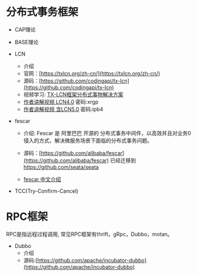 # 分布式事务框架
- CAP理论
- BASE理论
- LCN
   - 介绍
   - 官网：[https://txlcn.org/zh-cn/](https://txlcn.org/zh-cn/)
   - 源码：[https://github.com/codingapi/tx-lcn](https://github.com/codingapi/tx-lcn) 
   - 视频学习: [TX-LCN框架分布式事物解决方案](https://www.bilibili.com/video/av43879970/)
   - [作者讲解视频 LCN4.0](https://pan.baidu.com/s/1VrW7xKauGgH5YE-JXWFqcw)  密码:xrgp
   - [作者讲解视频 含LCN5.0](https://pan.baidu.com/s/1xcL3Ym90uFk1AOAIGfasqA)  密码:ipb4




- fescar
   - 介绍: Fescar 是 阿里巴巴 开源的 分布式事务中间件，以高效并且对业务0侵入的方式，解决微服务场景下面临的分布式事务问题。

   - 源码：[https://github.com/alibaba/fescar](https://github.com/alibaba/fescar)    已经迁移到 [<https://github.com/seata/seata>](<https://github.com/seata/seata>)
   - [fescar 中文介绍](https://github.com/seata/seata/wiki/Home_Chinese)


- TCC(Try-Confirm-Cancel)  
  
   
# RPC框架 
RPC是指远程过程调用, 常见RPC框架有thrift，gRpc，Dubbo，motan。

- Dubbo
   - 介绍
   - 源码:[https://github.com/apache/incubator-dubbo](https://github.com/apache/incubator-dubbo) 

   
   
